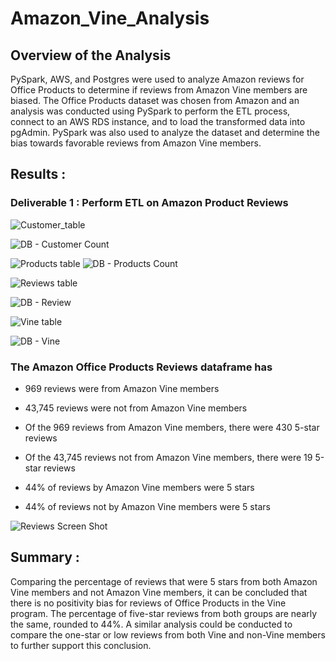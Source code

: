 # Amazon_Vine_Analysis

## Overview of the Analysis
PySpark, AWS, and Postgres were used to analyze Amazon reviews for Office Products to determine if reviews from Amazon Vine members are biased. The Office Products dataset was chosen from Amazon and an analysis was conducted using PySpark to perform the ETL process, connect to an AWS RDS instance, and to load the transformed data into pgAdmin. PySpark was also used to analyze the dataset and determine the bias towards favorable reviews from Amazon Vine members.



## Results : 

### Deliverable 1 : Perform ETL on Amazon Product Reviews

![Customer_table](https://github.com/raajasrini/Amazon_Vine_Analysis/blob/main/images/2.png)

![DB - Customer Count](https://github.com/raajasrini/Amazon_Vine_Analysis/blob/main/images/7.png)

![Products table](https://github.com/raajasrini/Amazon_Vine_Analysis/blob/main/images/3.png)
![DB - Products Count](https://github.com/raajasrini/Amazon_Vine_Analysis/blob/main/images/8.png)

![Reviews table](https://github.com/raajasrini/Amazon_Vine_Analysis/blob/main/images/4.png)

![DB - Review](https://github.com/raajasrini/Amazon_Vine_Analysis/blob/main/images/6.png)

![Vine table](https://github.com/raajasrini/Amazon_Vine_Analysis/blob/main/images/5.png)

![DB - Vine](https://github.com/raajasrini/Amazon_Vine_Analysis/blob/main/images/9.png)


### The Amazon Office Products Reviews dataframe has

* 969 reviews were from Amazon Vine members

* 43,745 reviews were not from Amazon Vine members

* Of the 969 reviews from Amazon Vine members, there were 430 5-star reviews

* Of the 43,745 reviews not from Amazon Vine members, there were 19 5-star reviews

* 44% of reviews by Amazon Vine members were 5 stars

* 44% of reviews not by Amazon Vine members were 5 stars

![Reviews Screen Shot](https://github.com/raajasrini/Amazon_Vine_Analysis/blob/main/images/d25.png)

## Summary :
Comparing the percentage of reviews that were 5 stars from both Amazon Vine members and not Amazon Vine members, it can be concluded that there is no positivity bias for reviews of Office Products in the Vine program. The percentage of five-star reviews from both groups are nearly the same, rounded to 44%. A similar analysis could be conducted to compare the one-star or low reviews from both Vine and non-Vine members to further support this conclusion.


